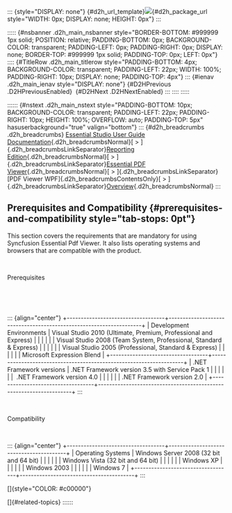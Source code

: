 ::: {style="DISPLAY: none"}
[](ms-xhelp:///?Id=d2h_url_template){#d2h_url_template}![](!package_url!){#d2h_package_url style="WIDTH: 0px; DISPLAY: none; HEIGHT: 0px"}
:::

::::: {#nsbanner .d2h_main_nsbanner style="BORDER-BOTTOM: #999999 1px solid; POSITION: relative; PADDING-BOTTOM: 0px; BACKGROUND-COLOR: transparent; PADDING-LEFT: 0px; PADDING-RIGHT: 0px; DISPLAY: none; BORDER-TOP: #999999 1px solid; PADDING-TOP: 0px; LEFT: 0px"}
:::: {#TitleRow .d2h_main_titlerow style="PADDING-BOTTOM: 4px; BACKGROUND-COLOR: transparent; PADDING-LEFT: 22px; WIDTH: 100%; PADDING-RIGHT: 10px; DISPLAY: none; PADDING-TOP: 4px"}
::: {#ienav .d2h_main_ienav style="DISPLAY: none"}
[](ms-xhelp:///?Id=e1a79e3f-8043-46c9-9274-4b76cdd18911){#D2HPrevious .D2HPreviousEnabled}  [](ms-xhelp:///?Id=f9817fbf-271c-440c-9663-36367e313a15){#D2HNext .D2HNextEnabled}
:::
::::
:::::

:::::: {#nstext .d2h_main_nstext style="PADDING-BOTTOM: 10px; BACKGROUND-COLOR: transparent; PADDING-LEFT: 22px; PADDING-RIGHT: 10px; HEIGHT: 100%; OVERFLOW: auto; PADDING-TOP: 5px" hasuserbackground="true" valign="bottom"}
::: {#d2h_breadcrumbs .d2h_breadcrumbs}
[Essential Studio User Guide Documentation](ms-xhelp:///?Id=12457748-09e3-4d74-a240-8e049cedf030){.d2h_breadcrumbsNormal}[ \> ]{.d2h_breadcrumbsLinkSeparator}[Reporting Edition](ms-xhelp:///?Id=027aa5b6-6676-4f93-ad23-c20e8c45792e){.d2h_breadcrumbsNormal}[ \> ]{.d2h_breadcrumbsLinkSeparator}[Essential PDF Viewer](ms-xhelp:///?Id=72561ebd-77ed-4f2a-94a7-2b4b635d1dd6){.d2h_breadcrumbsNormal}[ \> ]{.d2h_breadcrumbsLinkSeparator}[PDF Viewer WPF]{.d2h_breadcrumbsContentsOnly}[ \> ]{.d2h_breadcrumbsLinkSeparator}[Overview](ms-xhelp:///?Id=b0654236-8fb2-4b34-8412-f996829e24ec){.d2h_breadcrumbsNormal}
:::

## Prerequisites and Compatibility {#prerequisites-and-compatibility style="tab-stops: 0pt"}

This section covers the requirements that are mandatory for using Syncfusion Essential Pdf Viewer. It also lists operating systems and browsers that are compatible with the product.

 

Prerequisites

 

 

::: {align="center"}
+-----------------------------------+--------------------------------------------------------------------+
| Development Environments          | Visual Studio 2010 (Ultimate, Premium, Professional and Express)   |
|                                   |                                                                    |
|                                   | Visual Studio 2008 (Team System, Professional, Standard & Express) |
|                                   |                                                                    |
|                                   | Visual Studio 2005 (Professional, Standard & Express)              |
|                                   |                                                                    |
|                                   | Microsoft Expression Blend                                         |
+-----------------------------------+--------------------------------------------------------------------+
| .NET Framework versions           | .NET Framework version 3.5 with Service Pack 1                     |
|                                   |                                                                    |
|                                   |  .NET Framework version 4.0                                        |
|                                   |                                                                    |
|                                   | .NET Framework version 2.0                                         |
+-----------------------------------+--------------------------------------------------------------------+
:::

 

Compatibility

 

::: {align="center"}
+-----------------------------------+-----------------------------------------+
| Operating Systems                 | Windows Server 2008 (32 bit and 64 bit) |
|                                   |                                         |
|                                   | Windows Vista (32 bit and 64 bit)       |
|                                   |                                         |
|                                   | Windows XP                              |
|                                   |                                         |
|                                   | Windows 2003                            |
|                                   |                                         |
|                                   | Windows 7                               |
+-----------------------------------+-----------------------------------------+
:::

[]{style="COLOR: #c00000"} 

[]{#related-topics}
::::::

